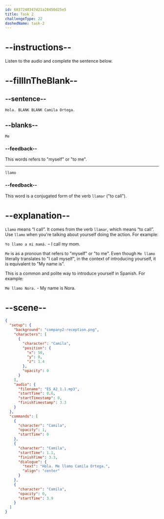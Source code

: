 ```yaml
---
id: 6837240347d21a28450d25e5
title: Task 2
challengeType: 22
dashedName: task-2
---
```


<!-- (Audio) Camila: Hola. Me llamo Camila Ortega. -->

# --instructions--

Listen to the audio and complete the sentence below.

# --fillInTheBlank--

## --sentence--

`Hola. BLANK BLANK Camila Ortega.`

## --blanks--

`Me`

### --feedback--

This words refers to "myself" or "to me".

---

`llamo`

### --feedback--

This word is a conjugated form of the verb `llamar` ("to call").

# --explanation--

`Llamo` means “I call”. It comes from the verb `llamar`, which means “to call”.  
Use `llamo` when you're talking about yourself doing the action. For example:

`Yo llamo a mi mamá.` – I call my mom.

`Me` is as a pronoun that refers to "myself" or "to me". Even though `Me llamo` literally translates to "I call myself", in the context of introducing yourself, it is equivalent to "My name is".

This is a common and polite way to introduce yourself in Spanish. For example:

`Me llamo Nora.` - My name is Nora.

# --scene--

```json
{
  "setup": {
    "background": "company2-reception.png",
    "characters": [
      {
        "character": "Camila",
        "position": {
          "x": 50,
          "y": 0,
          "z": 1.4
        },
        "opacity": 0
      }
    ],
    "audio": {
      "filename": "ES_A2_1.1.mp3",
      "startTime": 0.6,
      "startTimestamp": 0,
      "finishTimestamp": 3.3
    }
  },
  "commands": [
    {
      "character": "Camila",
      "opacity": 1,
      "startTime": 0
    },
    {
      "character": "Camila",
      "startTime": 1.1,
      "finishTime": 3.3,
      "dialogue": {
        "text": "Hola. Me llamo Camila Ortega.",
        "align": "center"
      }
    },
    {
      "character": "Camila",
      "opacity": 0,
      "startTime": 3.9
    }
  ]
}
```
